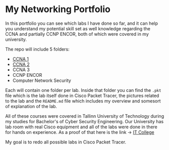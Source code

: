 # My Networking Portfolio

In this portfolio you can see which labs I have done so far, and it can help you understand my potential skill set as well knowledge regarding the CCNA and partially CCNP ENCOR, both of which were covered in my university.

The repo will include 5 folders:
- [CCNA 1](CCNA%201%3A%20Introduction%20to%20Networking/README.md)
- [CCNA 2](CCNA%202%3A%20Switching%2C%20Routing%2C%20and%20Wireless%20Essentials/README.md)
- CCNA 3
- CCNP ENCOR
- Computer Network Security

Each will contain one folder per lab. Inside that folder you can find the `.pkt` file which is the lab itself done in Cisco Packet Tracer, the pictures related to the lab and the `README.md` file which includes my overview and somesort of explanation of the lab.

All of these courses were covered in Tallinn University of Technology during my studies for Bachelor's of Cyber Security Engineering. Our University has lab room with real Cisco equipment and all of the labs were done in there for hands on experience. As a proof of that here is the link -> [IT College](https://taltech.ee/en/itcollege/labs)

My goal is to redo all possible labs in Cisco Packet Tracer.
